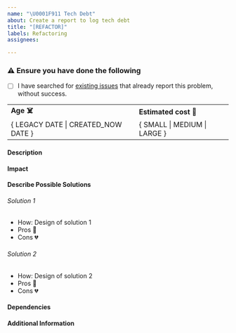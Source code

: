 ```yaml
---
name: "\U0001F911 Tech Debt"
about: Create a report to log tech debt
title: "[REFACTOR]"
labels: Refactoring
assignees:

---
```


### ⚠️ Ensure you have done the following
- [ ] I have searched for [existing issues](https://github.com/Accredifysg/OpenAttestation-PHP-Wrapper/issues) that already report this problem, without success.

<table>
  <tr>
     <td>
       <b> Age ☠️ </b>
    </td>
    <td>
       <b> Estimated cost 💸 </b>
    </td>
  </tr>
  <tr>
    <td>
      <!--- Created nor or you found in the legacy? -->
       { LEGACY DATE | CREATED_NOW DATE }
    </td>
    <td>
      <!--- T-shirt size estimation -->
      { SMALL | MEDIUM | LARGE }
    </td>
  </tr>
</table>

#### Description 
<!-- A clear and concise description of what the tech debt is and the reason of being created -->

#### Impact
<!-- Description of the current or possible impact of this tech debt. -->

#### Describe Possible Solutions
<!-- A clear and concise description of what you how you want this feature to be added. -->

###### Solution 1
- How: Design of solution 1
- Pros 💚
- Cons 💔

###### Solution 2
- How: Design of solution 2
- Pros 💚
- Cons 💔

#### Dependencies
<!-- List of related issues or tickets from JIRA. -->

#### Additional Information
<!-- List any other information that is relevant to your issue. Stack traces, related issues, suggestions on how to implement, Stack Overflow links, forum links, etc. -->
